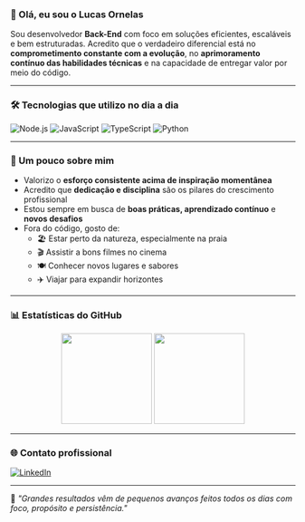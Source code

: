 ### 👋 Olá, eu sou o Lucas Ornelas

Sou desenvolvedor **Back-End** com foco em soluções eficientes, escaláveis e bem estruturadas. Acredito que o verdadeiro diferencial está no **comprometimento constante com a evolução**, no **aprimoramento contínuo das habilidades técnicas** e na capacidade de entregar valor por meio do código.

---

### 🛠️ Tecnologias que utilizo no dia a dia

![Node.js](https://img.shields.io/badge/Node.js-339933?style=for-the-badge&logo=node.js&logoColor=white)
![JavaScript](https://img.shields.io/badge/JavaScript-F7DF1E?style=for-the-badge&logo=javascript&logoColor=black)
![TypeScript](https://img.shields.io/badge/TypeScript-3178C6?style=for-the-badge&logo=typescript&logoColor=white)
![Python](https://img.shields.io/badge/Python-3776AB?style=for-the-badge&logo=python&logoColor=white)

---

### 📌 Um pouco sobre mim

- Valorizo o **esforço consistente acima de inspiração momentânea**  
- Acredito que **dedicação e disciplina** são os pilares do crescimento profissional  
- Estou sempre em busca de **boas práticas, aprendizado contínuo** e **novos desafios**  
- Fora do código, gosto de:
  - 🏖️ Estar perto da natureza, especialmente na praia  
  - 🎬 Assistir a bons filmes no cinema  
  - 🍽️ Conhecer novos lugares e sabores  
  - ✈️ Viajar para expandir horizontes  

---

### 📊 Estatísticas do GitHub

<div align="center">
  <img height="160em" src="https://github-readme-stats.vercel.app/api?username=Lucas-Ornelas&show_icons=true&theme=default" />
  <img height="160em" src="https://github-readme-stats.vercel.app/api/top-langs/?username=Lucas-Ornelas&layout=compact&langs_count=7&theme=default"/>
</div>

---

### 🌐 Contato profissional

[![LinkedIn](https://img.shields.io/badge/-LinkedIn-0A66C2?style=for-the-badge&logo=linkedin&logoColor=white)](https://www.linkedin.com/in/lucas-ornelas-56302b27b/)

---

📌 *"Grandes resultados vêm de pequenos avanços feitos todos os dias com foco, propósito e persistência."*
